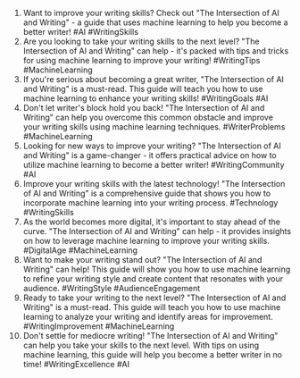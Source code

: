 1. Want to improve your writing skills? Check out "The Intersection of AI and Writing" - a guide that uses machine learning to help you become a better writer! #AI #WritingSkills
2. Are you looking to take your writing skills to the next level? "The Intersection of AI and Writing" can help - it's packed with tips and tricks for using machine learning to improve your writing! #WritingTips #MachineLearning
3. If you're serious about becoming a great writer, "The Intersection of AI and Writing" is a must-read. This guide will teach you how to use machine learning to enhance your writing skills! #WritingGoals #AI
4. Don't let writer's block hold you back! "The Intersection of AI and Writing" can help you overcome this common obstacle and improve your writing skills using machine learning techniques. #WriterProblems #MachineLearning
5. Looking for new ways to improve your writing? "The Intersection of AI and Writing" is a game-changer - it offers practical advice on how to utilize machine learning to become a better writer! #WritingCommunity #AI
6. Improve your writing skills with the latest technology! "The Intersection of AI and Writing" is a comprehensive guide that shows you how to incorporate machine learning into your writing process. #Technology #WritingSkills
7. As the world becomes more digital, it's important to stay ahead of the curve. "The Intersection of AI and Writing" can help - it provides insights on how to leverage machine learning to improve your writing skills. #DigitalAge #MachineLearning
8. Want to make your writing stand out? "The Intersection of AI and Writing" can help! This guide will show you how to use machine learning to refine your writing style and create content that resonates with your audience. #WritingStyle #AudienceEngagement
9. Ready to take your writing to the next level? "The Intersection of AI and Writing" is a must-read. This guide will teach you how to use machine learning to analyze your writing and identify areas for improvement. #WritingImprovement #MachineLearning
10. Don't settle for mediocre writing! "The Intersection of AI and Writing" can help you take your skills to the next level. With tips on using machine learning, this guide will help you become a better writer in no time! #WritingExcellence #AI
